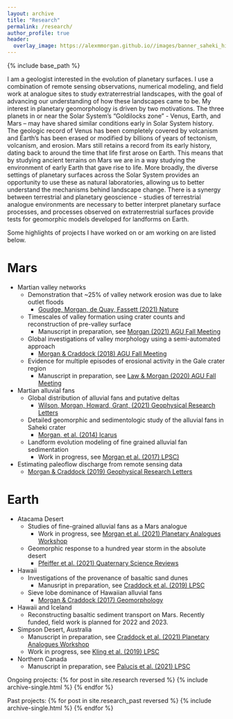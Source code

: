 ```yaml
---
layout: archive
title: "Research"
permalink: /research/
author_profile: true
header:
  overlay_image: https://alexmmorgan.github.io//images/banner_saheki_hirise.jpg
---
```


{% include base_path %}

I am a geologist interested in the evolution of planetary surfaces. I use a combination of remote sensing observations, numerical modeling, and field work at analogue sites to study extraterrestrial landscapes, with the goal of advancing our understanding of how these landscapes came to be. My interest in planetary geomorphology is driven by two motivations. The three planets in or near the Solar System’s “Goldilocks zone” - Venus, Earth, and Mars – may have shared similar conditions early in Solar System history. The geologic record of Venus has been completely covered by volcanism and Earth’s has been erased or modified by billions of years of tectonism, volcanism, and erosion. Mars still retains a record from its early history, dating back to around the time that life first arose on Earth. This means that by studying ancient terrains on Mars we are in a way studying the environment of early Earth that gave rise to life. More broadly, the diverse settings of planetary surfaces across the Solar System provides an opportunity to use these as natural laboratories, allowing us to better understand the mechanisms behind landscape change. There is a synergy between terrestrial and planetary geoscience - studies of terrestrial analogue environments are necessary to better interpret planetary surface processes, and processes observed on extraterrestrial surfaces provide tests for geomorphic models developed for landforms on Earth.

Some highlights of projects I have worked on or am working on are listed below.

Mars
======
* Martian valley networks
  * Demonstration that ~25% of valley network erosion was due to lake outlet floods
    * [Goudge, Morgan, de Quay, Fassett (2021) Nature](https://www.nature.com/articles/s41586-021-03860-1)
  * Timescales of valley formation using crater counts and reconstruction of pre-valley surface
    * Manuscript in preparation, see [Morgan (2021) AGU Fall Meeting](https://agu.confex.com/agu/fm21/meetingapp.cgi/Paper/950361)
  * Global investigations of valley morphology using a semi-automated approach
    * [Morgan & Craddock (2018) AGU Fall Meeting](https://ui.adsabs.harvard.edu/abs/2018AGUFM.P31I3819M/abstract)
  * Evidence for multiple episodes of erosional activity in the Gale crater region
    * Manuscript in preparation, see [Law & Morgan (2020) AGU Fall Meeting](https://agu.confex.com/agu/fm20/meetingapp.cgi/Paper/771994)
* Martian alluvial fans
  * Global distribution of alluvial fans and putative deltas
    * [Wilson, Morgan, Howard, Grant, (2021) Geophysical Research Letters](https://agupubs.onlinelibrary.wiley.com/doi/10.1029/2020GL091653)
  * Detailed geomorphic and sedimentologic study of the alluvial fans in Saheki crater
    * [Morgan, et al. (2014) Icarus](https://www.sciencedirect.com/science/article/pii/S0019103513004703)
  * Landform evolution modeling of fine grained alluvial fan sedimentation
    * Work in progress, see [Morgan et al. (2017) LPSC)](https://www.hou.usra.edu/meetings/lpsc2017/pdf/2819.pdf)
* Estimating paleoflow discharge from remote sensing data
  * [Morgan & Craddock (2019) Geophysical Research Letters](https://agupubs.onlinelibrary.wiley.com/doi/full/10.1029/2019GL084921)

Earth
======
* Atacama Desert
  * Studies of fine-grained alluvial fans as a Mars analogue
    * Work in progress, see [Morgan et al. (2021) Planetary Analogues Workshop](https://www.hou.usra.edu/meetings/terrestrialanalogs2021/pdf/8073.pdf)
  * Geomorphic response to a hundred year storm in the absolute desert
    * [Pfeiffer et al. (2021) Quaternary Science Reviews](https://www.sciencedirect.com/science/article/abs/pii/S0277379121000044)
* Hawaii
  * Investigations of the provenance of basaltic sand dunes
    * Manusript in preparation, see [Craddock et al. (2019) LPSC](https://www.hou.usra.edu/meetings/lpsc2019/pdf/2627.pdf)
  * Sieve lobe dominance of Hawaiian alluvial fans
    * [Morgan & Craddock (2017) Geomorphology](https://www.sciencedirect.com/science/article/pii/S0169555X17303318)
* Hawaii and Iceland
  * Reconstructing basaltic sediment transport on Mars. Recently funded, field work is planned for 2022 and 2023.
* Simpson Desert, Australia
  * Manuscript in preparation, see [Craddock et al. (2021) Planetary Analogues Workshop](https://www.hou.usra.edu/meetings/terrestrialanalogs2021/pdf/8092.pdf)
  * Work in progress, see [Kling et al. (2019) LPSC](https://www.hou.usra.edu/meetings/lpsc2019/pdf/2920.pdf)
* Northern Canada
  * Manuscript in preparation, see [Palucis et al. (2021) LPSC](https://www.hou.usra.edu/meetings/lpsc2021/pdf/1918.pdf)

Ongoing projects:
{% for post in site.research reversed %}
  {% include archive-single.html %}
{% endfor %}

Past projects:
{% for post in site.research_past reversed %}
  {% include archive-single.html %}
{% endfor %}